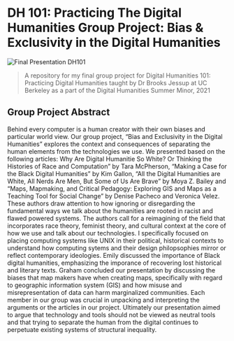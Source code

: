 # DH 101: Practicing The Digital Humanities Group Project: Bias & Exclusivity in the Digital Humanities
![Final Presentation DH101](https://user-images.githubusercontent.com/70735305/124086625-190eee80-da06-11eb-98ec-0302013b6d55.png)

> A repository for my final group project for Digital Humanities 101: Practicing Digital Humanities taught by Dr Brooks Jessup at UC Berkeley as a part of the Digital Humanities Summer Minor, 2021

## Group Project Abstract
Behind every computer is a human creator with their own biases and particular world view. Our group project, “Bias and Exclusivity in the Digital Humanities” explores the context and consequences of separating the human elements from the technologies we use. We presented based on the following articles: Why Are Digital Humanitie So White? Or Thinking the Histories of Race and Computation” by Tara McPherson, “Making a Case for the Black Digital Humanities” by Kim Gallon, “All the Digital Humanities are White, All Nerds Are Men, But Some of Us Are Brave” by Moya Z. Bailey and “Maps, Mapmaking, and Critical Pedagogy: Exploring GIS and Maps as a Teaching Tool for Social Change” by Denise Pacheco and Veronica Velez. These authors draw attention to how ignoring or disregarding the fundamental ways we talk about the humanities are rooted in racist and flawed powered systems. The authors call for a reimagining of the field that incorporates race theory, feminist theory, and cultural context at the core of how we use and talk about our technologies. I specifically focused on placing computing systems like UNIX in their political, historical contexts to understand how computing sytems and their design philopsophies mirror or reflect contemporary ideologies. Emily discussed the importance of Black digital humanities, emphasizing the imporance of recovering lost historical and literary texts. Graham concluded our presentation by discussing the biases that map makers have when creating maps, specifically with regard to geographic information system (GIS) and how misuse and misrepresentation of data can harm marginalized communities. Each member in our group was crucial in unpacking and interpreting the arguments or the articles in our project. Ultimately our presentation aimed to argue that technology and tools should not be viewed as neutral tools and that trying to separate the human from the digital continues to perpetuate existing systems of structural inequality. 



